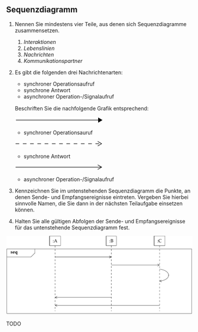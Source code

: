 ## Sequenzdiagramm
1. Nennen Sie mindestens vier Teile, aus denen sich Sequenzdiagramme zusammensetzen.
    1. *Interaktionen*
    2. *Lebenslinien*
    3. *Nachrichten*
    4. *Kommunikationspartner*
2. Es gibt die folgenden drei Nachrichtenarten:
    - synchroner Operationsaufruf
    - synchrone Antwort 
    - asynchroner Operation-/Signalaufruf
    
    Beschriften Sie die nachfolgende Graﬁk entsprechend:
    
     ![Alt text](/Bilder/synchronerOperationsaufruf.PNG)
     - synchroner Operationsauruf
     
     ![Alt text](/Bilder/synchroneAntwort.PNG)
     - synchrone Antwort
     
     ![Alt text](/Bilder/Signalaufruf.PNG) 
     - asynchroner Operation-/Signalaufruf
     
3. Kennzeichnen Sie im untenstehenden Sequenzdiagramm die Punkte, an denen Sende- und Empfangsereignisse eintreten.
 Vergeben Sie hierbei sinnvolle Namen, die Sie dann in der nächsten Teilaufgabe einsetzen können. 
 
4. Halten Sie alle gültigen Abfolgen der Sende- und Empfangsereignisse für das untenstehende Sequenzdiagramm fest.

![Alt text](/Bilder/SequenzdiagrammRoh.PNG) 
 
 TODO
      
    

